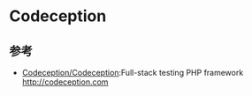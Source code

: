 # Codeception

## 参考

* [Codeception/Codeception](https://github.com/Codeception/Codeception):Full-stack testing PHP framework http://codeception.com
